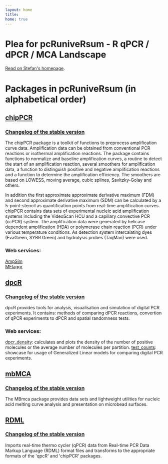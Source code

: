 ```yaml
---
layout: home
title: 
home: true
---
```


# Plea for pcRuniveRsum - R qPCR / dPCR / MCA Landscape

[Read on Stefan's homepage](http://www.hs-lausitz.de/groups/multiplex-assays/bildbasierte-assays-imagebased-assays/r-dpcr-qpcr-landscape.html).

# Packages in pcRuniveRsum (in alphabetical order)

## [chipPCR](http://github.com/michbur/chipPCR)  

### [Changelog of the stable version](http://cran.r-project.org/web/packages/chipPCR/ChangeLog)  

The chipPCR package is a toolkit of functions to preprocess amplification curve data. Amplification data can be obtained from conventional PCR reactions or isothermal amplification reactions. The package contains functions to normalize and baseline amplification curves, a routine to detect the start of an amplification reaction, several smoothers for amplification data, a function to distinguish positive and negative amplification reactions and a function to determine the amplification efficiency. The smoothers are based on LOWESS, moving average, cubic splines, Savitzky-Golay and others. 

In addition the first approximate approximate derivative maximum (FDM) and second approximate derivative maximum (SDM) can be calculated by a 5-point-stencil as quantification points from real-time amplification curves. chipPCR contains data sets of experimental nucleic acid amplification systems including the VideoScan HCU and a capillary convective PCR (ccPCR) system. The amplification data were generated by helicase dependent amplification (HDA) or polymerase chain reaction (PCR) under various temperature conditions. As detection system intercalating dyes (EvaGreen, SYBR Green) and hydrolysis probes (TaqMan) were used.  

### Web services:   

[AmpSim](http://michbur.shinyapps.io/AmpSim/)  
[MFIaggr](http://michbur.shinyapps.io/MFIaggr_gui/)  



## [dpcR](http://github.com/michbur/dpcR)  

### [Changelog of the stable version](http://cran.r-project.org/web/packages/dpcR/ChangeLog)  

dpcR provides tools for analysis, visualisation and simulation of digital PCR experiments. It contains: methods of comparing dPCR reactions, convertion of qPCR experiments to dPCR and spatial randomness tests.

### Web services:   

[dpcr_density](http://michbur.shinyapps.io/dpcr_density/): calculates and plots the density of the number of positive molecules or the average number of molecules per partition.
[test_counts](https://michbur.shinyapps.io/test_counts_gui/): showcase for usage of Generalized Linear models for comparing digital PCR experiments.


## [mbMCA](http://github.com/michbur/MBmca)   

### [Changelog of the stable version](http://cran.r-project.org/web/packages/MBmca/ChangeLog)  

The MBmca package provides data sets and lightweight utilities for nucleic acid melting curve analysis and presentation on microbead surfaces.  



## [RDML](http://github.com/kablag/RDML)  
  
### [Changelog of the stable version](http://cran.r-project.org/web/packages/RDML/ChangeLog)  
  
Imports real-time thermo cycler (qPCR) data from Real-time PCR Data Markup Language (RDML) format files and transforms to the appropriate formats of the 'qpcR' and 'chipPCR' packages.



